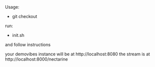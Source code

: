 Usage:
- git checkout

run:
- init.sh

and follow instructions

your demovibes instance will be at http://localhost:8080 
the stream is at http://localhost:8000/nectarine
